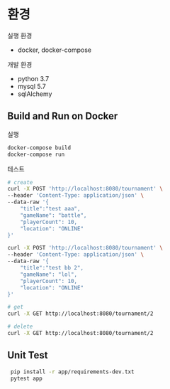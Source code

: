 # 환경

실행 환경
* docker, docker-compose

개발 환경
* python 3.7
* mysql 5.7
* sqlAlchemy


## Build and Run on Docker
실행
```sh
docker-compose build
docker-compose run
```

테스트
```sh
# create
curl -X POST 'http://localhost:8080/tournament' \
--header 'Content-Type: application/json' \
--data-raw '{
	"title":"test aaa",
	"gameName": "battle",
	"playerCount": 10,
	"location": "ONLINE"
}'

curl -X POST 'http://localhost:8080/tournament' \
--header 'Content-Type: application/json' \
--data-raw '{
	"title":"test bb 2",
	"gameName": "lol",
	"playerCount": 10,
	"location": "ONLINE"
}'

# get 
curl -X GET http://localhost:8080/tournament/2

# delete 
curl -X GET http://localhost:8080/tournament/2
```

## Unit Test
```sh
 pip install -r app/requirements-dev.txt
 pytest app
```
